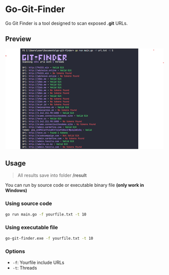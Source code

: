 # Go-Git-Finder

Go Git Finder is a tool designed to scan exposed **.git** URLs.

## Preview
![Image](https://raw.githubusercontent.com/faizdotid/go-git-finder/main/images.png)

## Usage
> All results save into folder **/result**

You can run by source code or executable binary file **(only work in Windows)**

### Using source code
```bash
go run main.go -f yourfile.txt -t 10
```

### Using executable file
```bash
go-git-finder.exe -f yourfile.txt -t 10
```

### Options
- `-f`: Yourfile include URLs
- `-t`: Threads

